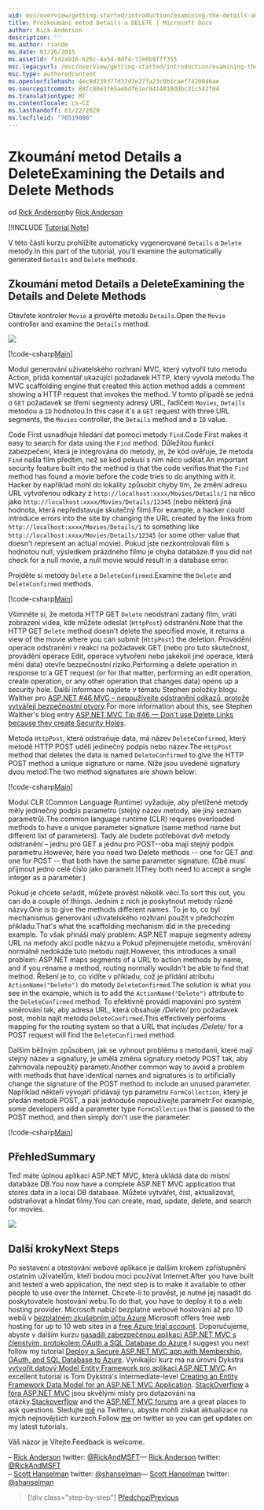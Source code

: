 ```yaml
---
uid: mvc/overview/getting-started/introduction/examining-the-details-and-delete-methods
title: Prozkoumání metod Details a DELETE | Microsoft Docs
author: Rick-Anderson
description: ''
ms.author: riande
ms.date: 03/26/2015
ms.assetid: f1d2a916-626c-4a54-8df4-77e6b9fff355
msc.legacyurl: /mvc/overview/getting-started/introduction/examining-the-details-and-delete-methods
msc.type: authoredcontent
ms.openlocfilehash: 4ec8d239377d37d7e27fa23c0b1caef7420046ae
ms.sourcegitcommit: 88fc80e3f65aebdf61ec9414810ddbc31c543f04
ms.translationtype: MT
ms.contentlocale: cs-CZ
ms.lasthandoff: 01/22/2020
ms.locfileid: "76519008"
---
```

# <a name="examining-the-details-and-delete-methods"></a><span data-ttu-id="2ee6a-102">Zkoumání metod Details a Delete</span><span class="sxs-lookup"><span data-stu-id="2ee6a-102">Examining the Details and Delete Methods</span></span>

<span data-ttu-id="2ee6a-103">od [Rick Anderson]((https://twitter.com/RickAndMSFT))</span><span class="sxs-lookup"><span data-stu-id="2ee6a-103">by [Rick Anderson]((https://twitter.com/RickAndMSFT))</span></span>

[!INCLUDE [Tutorial Note](index.md)]

<span data-ttu-id="2ee6a-104">V této části kurzu prohlížíte automaticky vygenerované `Details` a `Delete` metody.</span><span class="sxs-lookup"><span data-stu-id="2ee6a-104">In this part of the tutorial, you'll examine the automatically generated `Details` and `Delete` methods.</span></span>

## <a name="examining-the-details-and-delete-methods"></a><span data-ttu-id="2ee6a-105">Zkoumání metod Details a Delete</span><span class="sxs-lookup"><span data-stu-id="2ee6a-105">Examining the Details and Delete Methods</span></span>

<span data-ttu-id="2ee6a-106">Otevřete kontroler `Movie` a prověřte metodu `Details`.</span><span class="sxs-lookup"><span data-stu-id="2ee6a-106">Open the `Movie` controller and examine the `Details` method.</span></span>

![](examining-the-details-and-delete-methods/_static/image1.png)

[!code-csharp[Main](examining-the-details-and-delete-methods/samples/sample1.cs)]

<span data-ttu-id="2ee6a-107">Modul generování uživatelského rozhraní MVC, který vytvořil tuto metodu Action, přidá komentář ukazující požadavek HTTP, který vyvolá metodu.</span><span class="sxs-lookup"><span data-stu-id="2ee6a-107">The MVC scaffolding engine that created this action method adds a comment showing a HTTP request that invokes the method.</span></span> <span data-ttu-id="2ee6a-108">V tomto případě se jedná o `GET` požadavek se třemi segmenty adresy URL, řadičem `Movies`, `Details` metodou a `ID` hodnotou.</span><span class="sxs-lookup"><span data-stu-id="2ee6a-108">In this case it's a `GET` request with three URL segments, the `Movies` controller, the `Details` method and a `ID` value.</span></span>

<span data-ttu-id="2ee6a-109">Code First usnadňuje hledání dat pomocí metody `Find`.</span><span class="sxs-lookup"><span data-stu-id="2ee6a-109">Code First makes it easy to search for data using the `Find` method.</span></span> <span data-ttu-id="2ee6a-110">Důležitou funkcí zabezpečení, která je integrována do metody, je, že kód ověřuje, že metoda `Find` našla film předtím, než se kód pokusí s ním něco udělat.</span><span class="sxs-lookup"><span data-stu-id="2ee6a-110">An important security feature built into the method is that the code verifies that the `Find` method has found a movie before the code tries to do anything with it.</span></span> <span data-ttu-id="2ee6a-111">Hacker by například mohl do lokality způsobit chyby tím, že změní adresu URL vytvořenou odkazy z `http://localhost:xxxx/Movies/Details/1` na něco jako `http://localhost:xxxx/Movies/Details/12345` (nebo některá jiná hodnota, která nepředstavuje skutečný film).</span><span class="sxs-lookup"><span data-stu-id="2ee6a-111">For example, a hacker could introduce errors into the site by changing the URL created by the links from `http://localhost:xxxx/Movies/Details/1` to something like `http://localhost:xxxx/Movies/Details/12345` (or some other value that doesn't represent an actual movie).</span></span> <span data-ttu-id="2ee6a-112">Pokud jste nezkontrolovali film s hodnotou null, výsledkem prázdného filmu je chyba databáze.</span><span class="sxs-lookup"><span data-stu-id="2ee6a-112">If you did not check for a null movie, a null movie would result in a database error.</span></span>

<span data-ttu-id="2ee6a-113">Projděte si metody `Delete` a `DeleteConfirmed`.</span><span class="sxs-lookup"><span data-stu-id="2ee6a-113">Examine the `Delete` and `DeleteConfirmed` methods.</span></span>

[!code-csharp[Main](examining-the-details-and-delete-methods/samples/sample2.cs?highlight=17)]

<span data-ttu-id="2ee6a-114">Všimněte si, že metoda HTTP GET `Delete` neodstraní zadaný film, vrátí zobrazení videa, kde můžete odeslat (`HttpPost`) odstranění.</span><span class="sxs-lookup"><span data-stu-id="2ee6a-114">Note that the HTTP GET `Delete` method doesn't delete the specified movie, it returns a view of the movie where you can submit (`HttpPost`) the deletion.</span></span> <span data-ttu-id="2ee6a-115">Provádění operace odstranění v reakci na požadavek GET (nebo pro tuto skutečnost, provádění operace Edit, operace vytvoření nebo jakékoli jiné operace, která mění data) otevře bezpečnostní riziko.</span><span class="sxs-lookup"><span data-stu-id="2ee6a-115">Performing a delete operation in response to a GET request (or for that matter, performing an edit operation, create operation, or any other operation that changes data) opens up a security hole.</span></span> <span data-ttu-id="2ee6a-116">Další informace najdete v tématu Stephen položky blogu Walther pro [ASP.NET #46 MVC – nepoužívejte odstranění odkazů, protože vytvářejí bezpečnostní otvory](http://stephenwalther.com/blog/archive/2009/01/21/asp.net-mvc-tip-46-ndash-donrsquot-use-delete-links-because.aspx).</span><span class="sxs-lookup"><span data-stu-id="2ee6a-116">For more information about this, see Stephen Walther's blog entry [ASP.NET MVC Tip #46 — Don't use Delete Links because they create Security Holes](http://stephenwalther.com/blog/archive/2009/01/21/asp.net-mvc-tip-46-ndash-donrsquot-use-delete-links-because.aspx).</span></span>

<span data-ttu-id="2ee6a-117">Metoda `HttpPost`, která odstraňuje data, má název `DeleteConfirmed`, který metodě HTTP POST udělí jedinečný podpis nebo název.</span><span class="sxs-lookup"><span data-stu-id="2ee6a-117">The `HttpPost` method that deletes the data is named `DeleteConfirmed` to give the HTTP POST method a unique signature or name.</span></span> <span data-ttu-id="2ee6a-118">Níže jsou uvedené signatury dvou metod:</span><span class="sxs-lookup"><span data-stu-id="2ee6a-118">The two method signatures are shown below:</span></span>

[!code-csharp[Main](examining-the-details-and-delete-methods/samples/sample3.cs)]

<span data-ttu-id="2ee6a-119">Modul CLR (Common Language Runtime) vyžaduje, aby přetížené metody měly jedinečný podpis parametru (stejný název metody, ale jiný seznam parametrů).</span><span class="sxs-lookup"><span data-stu-id="2ee6a-119">The common language runtime (CLR) requires overloaded methods to have a unique parameter signature (same method name but different list of parameters).</span></span> <span data-ttu-id="2ee6a-120">Tady ale budete potřebovat dvě metody odstranění – jednu pro GET a jednu pro POST--oba mají stejný podpis parametru.</span><span class="sxs-lookup"><span data-stu-id="2ee6a-120">However, here you need two Delete methods -- one for GET and one for POST -- that both have the same parameter signature.</span></span> <span data-ttu-id="2ee6a-121">(Obě musí přijmout jedno celé číslo jako parametr.)</span><span class="sxs-lookup"><span data-stu-id="2ee6a-121">(They both need to accept a single integer as a parameter.)</span></span>

<span data-ttu-id="2ee6a-122">Pokud je chcete seřadit, můžete provést několik věcí.</span><span class="sxs-lookup"><span data-stu-id="2ee6a-122">To sort this out, you can do a couple of things.</span></span> <span data-ttu-id="2ee6a-123">Jedním z nich je poskytnout metody různé názvy.</span><span class="sxs-lookup"><span data-stu-id="2ee6a-123">One is to give the methods different names.</span></span> <span data-ttu-id="2ee6a-124">To je to, co byl mechanismus generování uživatelského rozhraní použit v předchozím příkladu.</span><span class="sxs-lookup"><span data-stu-id="2ee6a-124">That's what the scaffolding mechanism did in the preceding example.</span></span> <span data-ttu-id="2ee6a-125">To však přináší malý problém: ASP.NET mapuje segmenty adresy URL na metody akcí podle názvu a Pokud přejmenujete metodu, směrování normálně nedokáže tuto metodu najít.</span><span class="sxs-lookup"><span data-stu-id="2ee6a-125">However, this introduces a small problem: ASP.NET maps segments of a URL to action methods by name, and if you rename a method, routing normally wouldn't be able to find that method.</span></span> <span data-ttu-id="2ee6a-126">Řešení je to, co vidíte v příkladu, což je přidání atributu `ActionName("Delete")` do metody `DeleteConfirmed`.</span><span class="sxs-lookup"><span data-stu-id="2ee6a-126">The solution is what you see in the example, which is to add the `ActionName("Delete")` attribute to the `DeleteConfirmed` method.</span></span> <span data-ttu-id="2ee6a-127">To efektivně provádí mapování pro systém směrování tak, aby adresa URL, která obsahuje */Delete/* pro požadavek post, mohla najít metodu `DeleteConfirmed`.</span><span class="sxs-lookup"><span data-stu-id="2ee6a-127">This effectively performs mapping for the routing system so that a URL that includes */Delete/* for a POST request will find the `DeleteConfirmed` method.</span></span>

<span data-ttu-id="2ee6a-128">Dalším běžným způsobem, jak se vyhnout problému s metodami, které mají stejný název a signatury, je umělá změna signatury metody POST tak, aby zahrnovala nepoužitý parametr.</span><span class="sxs-lookup"><span data-stu-id="2ee6a-128">Another common way to avoid a problem with methods that have identical names and signatures is to artificially change the signature of the POST method to include an unused parameter.</span></span> <span data-ttu-id="2ee6a-129">Například někteří vývojáři přidávají typ parametru `FormCollection`, který je předán metodě POST, a pak jednoduše nepoužívejte parametr:</span><span class="sxs-lookup"><span data-stu-id="2ee6a-129">For example, some developers add a parameter type `FormCollection` that is passed to the POST method, and then simply don't use the parameter:</span></span>

[!code-csharp[Main](examining-the-details-and-delete-methods/samples/sample4.cs)]

## <a name="summary"></a><span data-ttu-id="2ee6a-130">Přehled</span><span class="sxs-lookup"><span data-stu-id="2ee6a-130">Summary</span></span>

<span data-ttu-id="2ee6a-131">Teď máte úplnou aplikaci ASP.NET MVC, která ukládá data do místní databáze DB.</span><span class="sxs-lookup"><span data-stu-id="2ee6a-131">You now have a complete ASP.NET MVC application that stores data in a local DB database.</span></span> <span data-ttu-id="2ee6a-132">Můžete vytvářet, číst, aktualizovat, odstraňovat a hledat filmy.</span><span class="sxs-lookup"><span data-stu-id="2ee6a-132">You can create, read, update, delete, and search for movies.</span></span>

![](examining-the-details-and-delete-methods/_static/image2.png)

## <a name="next-steps"></a><span data-ttu-id="2ee6a-133">Další kroky</span><span class="sxs-lookup"><span data-stu-id="2ee6a-133">Next Steps</span></span>

<span data-ttu-id="2ee6a-134">Po sestavení a otestování webové aplikace je dalším krokem zpřístupnění ostatním uživatelům, kteří budou moci používat Internet.</span><span class="sxs-lookup"><span data-stu-id="2ee6a-134">After you have built and tested a web application, the next step is to make it available to other people to use over the Internet.</span></span> <span data-ttu-id="2ee6a-135">Chcete-li to provést, je nutné jej nasadit do poskytovatele hostování webu.</span><span class="sxs-lookup"><span data-stu-id="2ee6a-135">To do that, you have to deploy it to a web hosting provider.</span></span> <span data-ttu-id="2ee6a-136">Microsoft nabízí bezplatné webové hostování až pro 10 webů v [bezplatném zkušebním účtu Azure](https://www.windowsazure.com/pricing/free-trial/?WT.mc_id=A443DD604).</span><span class="sxs-lookup"><span data-stu-id="2ee6a-136">Microsoft offers free web hosting for up to 10 web sites in a [free Azure trial account](https://www.windowsazure.com/pricing/free-trial/?WT.mc_id=A443DD604).</span></span> <span data-ttu-id="2ee6a-137">Doporučujeme, abyste v dalším kurzu [nasadili zabezpečenou aplikaci ASP.NET MVC s členstvím, protokolem OAuth a SQL Database do Azure](https://docs.microsoft.com/aspnet/core/security/authorization/secure-data).</span><span class="sxs-lookup"><span data-stu-id="2ee6a-137">I suggest you next follow my tutorial [Deploy a Secure ASP.NET MVC app with Membership, OAuth, and SQL Database to Azure](https://docs.microsoft.com/aspnet/core/security/authorization/secure-data).</span></span> <span data-ttu-id="2ee6a-138">Vynikající kurz má na úrovni Dykstra [vytvořit datový Model Entity Framework pro aplikaci ASP.NET MVC](../getting-started-with-ef-using-mvc/creating-an-entity-framework-data-model-for-an-asp-net-mvc-application.md).</span><span class="sxs-lookup"><span data-stu-id="2ee6a-138">An excellent tutorial is Tom Dykstra's intermediate-level [Creating an Entity Framework Data Model for an ASP.NET MVC Application](../getting-started-with-ef-using-mvc/creating-an-entity-framework-data-model-for-an-asp-net-mvc-application.md).</span></span> <span data-ttu-id="2ee6a-139">[StackOverflow](http://stackoverflow.com/help) a [fóra ASP.NET MVC](https://forums.asp.net/1146.aspx) jsou skvělými místy pro dotazování na otázky.</span><span class="sxs-lookup"><span data-stu-id="2ee6a-139">[Stackoverflow](http://stackoverflow.com/help) and the [ASP.NET MVC forums](https://forums.asp.net/1146.aspx) are a great places to ask questions.</span></span> <span data-ttu-id="2ee6a-140">Sledujte [mě](https://twitter.com/RickAndMSFT) na Twitteru, abyste mohli získat aktualizace na mých nejnovějších kurzech.</span><span class="sxs-lookup"><span data-stu-id="2ee6a-140">Follow [me](https://twitter.com/RickAndMSFT) on twitter so you can get updates on my latest tutorials.</span></span>

<span data-ttu-id="2ee6a-141">Váš názor je Vítejte.</span><span class="sxs-lookup"><span data-stu-id="2ee6a-141">Feedback is welcome.</span></span>

<span data-ttu-id="2ee6a-142">– [Rick Anderson](https://blogs.msdn.com/rickAndy) twitter: [@RickAndMSFT](https://twitter.com/RickAndMSFT)</span><span class="sxs-lookup"><span data-stu-id="2ee6a-142">— [Rick Anderson](https://blogs.msdn.com/rickAndy) twitter: [@RickAndMSFT](https://twitter.com/RickAndMSFT)</span></span>  
<span data-ttu-id="2ee6a-143">– [Scott Hanselman](http://www.hanselman.com/blog/) twitter: [@shanselman](https://twitter.com/shanselman)</span><span class="sxs-lookup"><span data-stu-id="2ee6a-143">— [Scott Hanselman](http://www.hanselman.com/blog/) twitter: [@shanselman](https://twitter.com/shanselman)</span></span>

> [!div class="step-by-step"]
> [<span data-ttu-id="2ee6a-144">Předchozí</span><span class="sxs-lookup"><span data-stu-id="2ee6a-144">Previous</span></span>](adding-validation.md)

